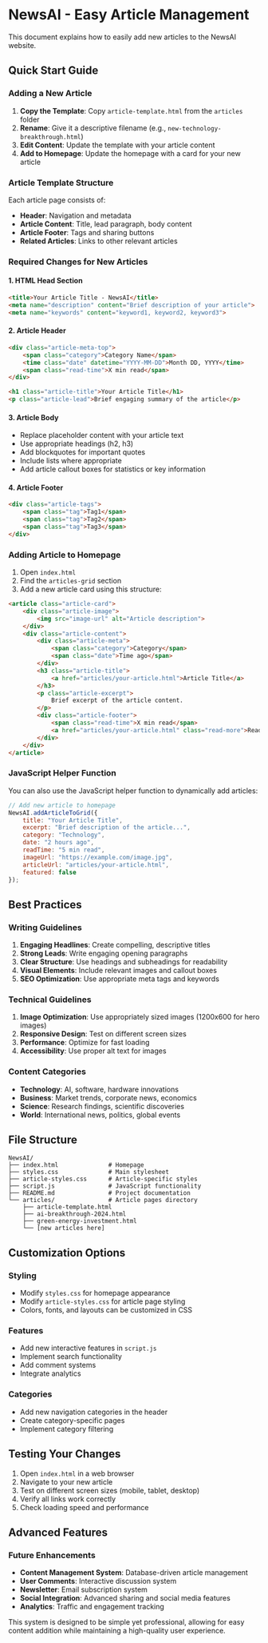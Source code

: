 # NewsAI - Easy Article Management

This document explains how to easily add new articles to the NewsAI website.

## Quick Start Guide

### Adding a New Article

1. **Copy the Template**: Copy `article-template.html` from the `articles` folder
2. **Rename**: Give it a descriptive filename (e.g., `new-technology-breakthrough.html`)
3. **Edit Content**: Update the template with your article content
4. **Add to Homepage**: Update the homepage with a card for your new article

### Article Template Structure

Each article page consists of:

- **Header**: Navigation and metadata
- **Article Content**: Title, lead paragraph, body content
- **Article Footer**: Tags and sharing buttons
- **Related Articles**: Links to other relevant articles

### Required Changes for New Articles

#### 1. HTML Head Section
```html
<title>Your Article Title - NewsAI</title>
<meta name="description" content="Brief description of your article">
<meta name="keywords" content="keyword1, keyword2, keyword3">
```

#### 2. Article Header
```html
<div class="article-meta-top">
    <span class="category">Category Name</span>
    <time class="date" datetime="YYYY-MM-DD">Month DD, YYYY</time>
    <span class="read-time">X min read</span>
</div>

<h1 class="article-title">Your Article Title</h1>
<p class="article-lead">Brief engaging summary of the article</p>
```

#### 3. Article Body
- Replace placeholder content with your article text
- Use appropriate headings (h2, h3)
- Add blockquotes for important quotes
- Include lists where appropriate
- Add article callout boxes for statistics or key information

#### 4. Article Footer
```html
<div class="article-tags">
    <span class="tag">Tag1</span>
    <span class="tag">Tag2</span>
    <span class="tag">Tag3</span>
</div>
```

### Adding Article to Homepage

1. Open `index.html`
2. Find the `articles-grid` section
3. Add a new article card using this structure:

```html
<article class="article-card">
    <div class="article-image">
        <img src="image-url" alt="Article description">
    </div>
    <div class="article-content">
        <div class="article-meta">
            <span class="category">Category</span>
            <span class="date">Time ago</span>
        </div>
        <h3 class="article-title">
            <a href="articles/your-article.html">Article Title</a>
        </h3>
        <p class="article-excerpt">
            Brief excerpt of the article content.
        </p>
        <div class="article-footer">
            <span class="read-time">X min read</span>
            <a href="articles/your-article.html" class="read-more">Read More →</a>
        </div>
    </div>
</article>
```

### JavaScript Helper Function

You can also use the JavaScript helper function to dynamically add articles:

```javascript
// Add new article to homepage
NewsAI.addArticleToGrid({
    title: "Your Article Title",
    excerpt: "Brief description of the article...",
    category: "Technology",
    date: "2 hours ago",
    readTime: "5 min read",
    imageUrl: "https://example.com/image.jpg",
    articleUrl: "articles/your-article.html",
    featured: false
});
```

## Best Practices

### Writing Guidelines
1. **Engaging Headlines**: Create compelling, descriptive titles
2. **Strong Leads**: Write engaging opening paragraphs
3. **Clear Structure**: Use headings and subheadings for readability
4. **Visual Elements**: Include relevant images and callout boxes
5. **SEO Optimization**: Use appropriate meta tags and keywords

### Technical Guidelines
1. **Image Optimization**: Use appropriately sized images (1200x600 for hero images)
2. **Responsive Design**: Test on different screen sizes
3. **Performance**: Optimize for fast loading
4. **Accessibility**: Use proper alt text for images

### Content Categories
- **Technology**: AI, software, hardware innovations
- **Business**: Market trends, corporate news, economics
- **Science**: Research findings, scientific discoveries
- **World**: International news, politics, global events

## File Structure

```
NewsAI/
├── index.html              # Homepage
├── styles.css              # Main stylesheet
├── article-styles.css      # Article-specific styles
├── script.js               # JavaScript functionality
├── README.md               # Project documentation
└── articles/               # Article pages directory
    ├── article-template.html
    ├── ai-breakthrough-2024.html
    ├── green-energy-investment.html
    └── [new articles here]
```

## Customization Options

### Styling
- Modify `styles.css` for homepage appearance
- Modify `article-styles.css` for article page styling
- Colors, fonts, and layouts can be customized in CSS

### Features
- Add new interactive features in `script.js`
- Implement search functionality
- Add comment systems
- Integrate analytics

### Categories
- Add new navigation categories in the header
- Create category-specific pages
- Implement category filtering

## Testing Your Changes

1. Open `index.html` in a web browser
2. Navigate to your new article
3. Test on different screen sizes (mobile, tablet, desktop)
4. Verify all links work correctly
5. Check loading speed and performance

## Advanced Features

### Future Enhancements
- **Content Management System**: Database-driven article management
- **User Comments**: Interactive discussion system
- **Newsletter**: Email subscription system
- **Social Integration**: Advanced sharing and social media features
- **Analytics**: Traffic and engagement tracking

This system is designed to be simple yet professional, allowing for easy content addition while maintaining a high-quality user experience.